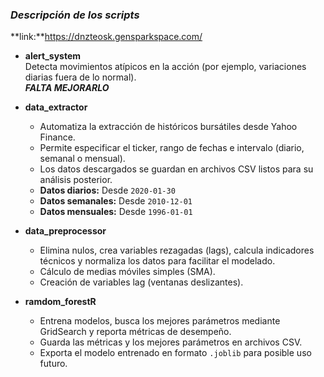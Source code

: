 ### ***Descripción de los scripts***
**link:**https://dnzteosk.gensparkspace.com/
- **alert_system**  
  Detecta movimientos atípicos en la acción (por ejemplo, variaciones diarias fuera de lo normal).  
  **_FALTA MEJORARLO_**

- **data_extractor**  
  - Automatiza la extracción de históricos bursátiles desde Yahoo Finance.
  - Permite especificar el ticker, rango de fechas e intervalo (diario, semanal o mensual).
  - Los datos descargados se guardan en archivos CSV listos para su análisis posterior.
  - **Datos diarios:** Desde `2020-01-30`
  - **Datos semanales:** Desde `2010-12-01`
  - **Datos mensuales:** Desde `1996-01-01`

- **data_preprocessor**  
  - Elimina nulos, crea variables rezagadas (lags), calcula indicadores técnicos y normaliza los datos para facilitar el modelado.
  - Cálculo de medias móviles simples (SMA).
  - Creación de variables lag (ventanas deslizantes).

- **ramdom_forestR**  
  - Entrena modelos, busca los mejores parámetros mediante GridSearch y reporta métricas de desempeño.
  - Guarda las métricas y los mejores parámetros en archivos CSV.
  - Exporta el modelo entrenado en formato `.joblib` para posible uso futuro.
